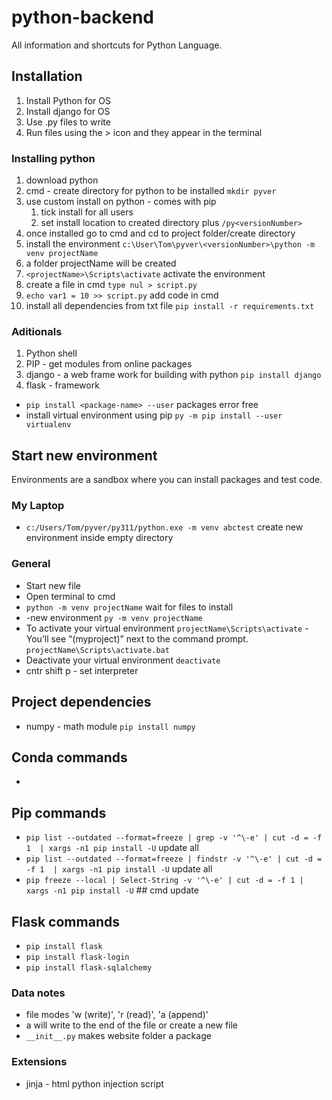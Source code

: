 # python-backend

All information and shortcuts for Python Language.

## Installation

1. Install Python for OS
2. Install django for OS
3. Use .py files to write
4. Run files using the > icon and they appear in the terminal

### Installing python
1. download python
2. cmd - create directory for python to be installed `mkdir pyver`
3. use custom install on python - comes with pip
   1. tick install for all users
   2. set install location to created directory plus `/py<versionNumber>`
4. once installed go to cmd and cd to project folder/create directory
5. install the environment `c:\User\Tom\pyver\<versionNumber>\python -m venv projectName`
6. a folder projectName will be created
7. `<projectName>\Scripts\activate` activate the environment
8. create a file in cmd `type nul > script.py`
9. `echo var1 = 10 >> script.py` add code in cmd
10. install all dependencies from txt file `pip install -r requirements.txt`
### Aditionals

1. Python shell
2. PIP - get modules from online packages
3. django - a web frame work for building with python `pip install django`
4. flask - framework

- `pip install <package-name> --user` packages error free
- install virtual environment using pip `py -m pip install --user virtualenv`

## Start new environment

Environments are a sandbox where you can install packages and test code.
### My Laptop
- `c:/Users/Tom/pyver/py311/python.exe -m venv abctest` create new environment inside empty directory

### General
- Start new file
- Open terminal to cmd
- `python -m venv projectName` wait for files to install
- -new environment `py -m venv projectName`
- To activate your virtual environment `projectName\Scripts\activate` - You’ll see “(myproject)” next to the command prompt. `projectName\Scripts\activate.bat`
- Deactivate your virtual environment `deactivate`
- cntr shift p - set interpreter

## Project dependencies
- numpy - math module `pip install numpy`
## Conda commands
- 
## Pip commands
- `pip list --outdated --format=freeze | grep -v '^\-e' | cut -d = -f 1  | xargs -n1 pip install -U` update all 
- `pip list --outdated --format=freeze | findstr -v '^\-e' | cut -d = -f 1  | xargs -n1 pip install -U` update all 
- `pip freeze --local | Select-String -v '^\-e' | cut -d = -f 1 | xargs -n1 pip install -U` ## cmd update
## Flask commands
- `pip install flask`
- `pip install flask-login`
- `pip install flask-sqlalchemy`
### Data notes
- file modes 'w (write)', 'r (read)', 'a (append)'
- a will write to the end of the file or create a new file
- `__init__.py` makes website folder a package

### Extensions
- jinja - html python injection script